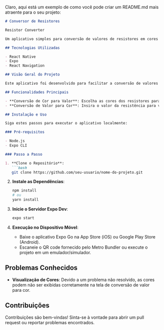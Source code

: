 Claro, aqui está um exemplo de como você pode criar um README.md mais atraente para o seu projeto:

```markdown
# Conversor de Resistores

Resistor Converter

Um aplicativo simples para conversão de valores de resistores em cores e vice-versa.

## Tecnologias Utilizadas

- React Native
- Expo
- React Navigation

## Visão Geral do Projeto

Este aplicativo foi desenvolvido para facilitar a conversão de valores de resistores para cores e vice-versa, oferecendo uma interface intuitiva e fácil de usar.

## Funcionalidades Principais

- **Conversão de Cor para Valor**: Escolha as cores dos resistores para calcular o valor de resistência.
- **Conversão de Valor para Cor**: Insira o valor da resistência para visualizar as cores dos resistores.

## Instalação e Uso

Siga estes passos para executar o aplicativo localmente:

### Pré-requisitos

- Node.js
- Expo CLI

### Passo a Passo

1. **Clone o Repositório**:
   ```bash
   git clone https://github.com/seu-usuario/nome-do-projeto.git
   ```

2. **Instale as Dependências**:
   ```bash
   npm install
   # ou
   yarn install
   ```

3. **Inicie o Servidor Expo Dev**:
   ```bash
   expo start
   ```

4. **Execução no Dispositivo Móvel**:
   - Baixe o aplicativo Expo Go na App Store (iOS) ou Google Play Store (Android).
   - Escaneie o QR code fornecido pelo Metro Bundler ou execute o projeto em um emulador/simulador.

## Problemas Conhecidos

- **Visualização de Cores**: Devido a um problema não resolvido, as cores podem não ser exibidas corretamente na tela de conversão de valor para cor.

## Contribuições

Contribuições são bem-vindas! Sinta-se à vontade para abrir um pull request ou reportar problemas encontrados.
